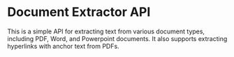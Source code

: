 # Document Extractor API

This is a simple API for extracting text from various document types, including PDF, Word, and Powerpoint documents. It also supports extracting hyperlinks with anchor text from PDFs.